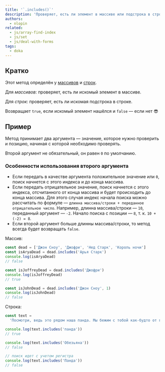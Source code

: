 ```yaml
---
title: '`.includes()`'
description: 'Проверяет, есть ли элемент в массиве или подстрока в строке.'
authors:
  - nlopin
related:
  - js/array-find-index
  - js/set
  - js/deal-with-forms
tags:
  - doka
---
```


## Кратко

Этот метод определён у [массивов](/js/arrays/) и [строк](/js/string/).

Для _массивов_: проверяет, есть ли искомый элемент в массиве.

Для _строк_: проверяет, есть ли искомая подстрока в строке.

Возвращает `true`, если искомый элемент нашёлся и `false` — если нет 😎

## Пример

Метод принимает два аргумента — значение, которое нужно проверить и позицию, начиная с которой необходимо проверять.

Второй аргумент не обязательный, он равен `0` по умолчанию.

### Особенности использования второго аргумента

- Если передать в качестве аргумента положительное значение или `0`, поиск начнется с этого индекса и до конца массива.
- Если передать отрицательное значение, поиск начнется с этого индекса, отсчитанного от конца массива и будет происходить до конца массива. Для этого случая индекс начала поиска можно рассчитать по формуле — `длинна массива/строки + переданное отрицательное число`. Например, длинна массива/cтроки — `10`, переданный аргумент — `-2`. Начало поиска с позиции — `8`, т. к. `10 + (-2) = 8`.
- Если второй аргумент больше длинны массива/строки, то метод всегда будет возвращать `false`.

Массив:

```js
const dead = ['Джон Сноу', 'Джофри', 'Нед Старк', 'Король ночи']
const isAryaDead = dead.includes('Арья Старк')
console.log(isAryaDead)
// false

const isJoffreyDead = dead.includes('Джофри')
console.log(isJoffreyDead)
// true

const isJohnDead = dead.includes('Джон Сноу', 1)
console.log(isJohnDead)
// false
```

Строка:

```js
const text =
  'Посмотри, ведь это рядом наша панда. Мы бежим с тобой как-будто от гепарда.'

console.log(text.includes('панда'))
// true

console.log(text.includes('Обезьяна'))
// false

// поиск идет с учетом регистра
console.log(text.includes('Панда'))
// false
```
